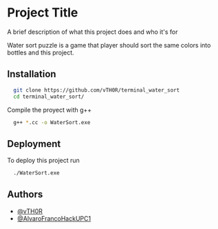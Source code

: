 
# Project Title

A brief description of what this project does and who it's for

Water sort puzzle is a game that player should sort the same colors into bottles and this project.

## Installation

```bash
  git clone https://github.com/vTH0R/terminal_water_sort
  cd terminal_water_sort/
```

Compile the proyect with g++

```bash
  g++ *.cc -o WaterSort.exe
```
    
## Deployment

To deploy this project run

```bash
  ./WaterSort.exe
```


## Authors

- [@vTH0R](https://github.com/vTH0R)
- [@AlvaroFrancoHackUPC1](https://github.com/AlvaroFrancoHackUPC1)
